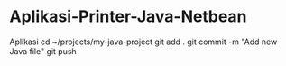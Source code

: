 # Aplikasi-Printer-Java-Netbean
Aplikasi
cd ~/projects/my-java-project
git add .
git commit -m "Add new Java file"
git push
